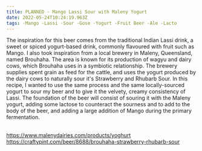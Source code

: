 ```yaml
---
title: PLANNED - Mango Lassi Sour with Maleny Yogurt
date: 2022-05-24T10:24:19.963Z
tags: -Mango -Lassi -Sour -Gose -Yogurt -Fruit Beer -Ale -Lacto
---
```

The inspiration for this beer comes from the traditional Indian Lassi drink, a sweet or spiced yogurt-based drink, commonly flavoured with fruit such as Mango. I also took inspiration from a local brewery in Maleny, Queensland, named Brouhaha. The area is known for its production of wagyu and dairy cows, which Brouhaha uses in a symbiotic relationship. The brewery supplies spent grain as feed for the cattle, and uses the yogurt produced by the dairy cows to naturally sour it's Strawberry and Rhubarb Sour. In this recipe, I wanted to use the same process and the same locally-sourced yogurt to sour my beer and to give it the velvety, creamy consistency of Lassi. The foundation of the beer will consist of souring it with the Maleny yogurt, adding some lactose to counteract the sourness and to add to the body of the beer, and adding a large addition of Mango during the primary fermentation.

\
<https://www.malenydairies.com/products/yoghurt>\
<https://craftypint.com/beer/8688/brouhaha-strawberry-rhubarb-sour>